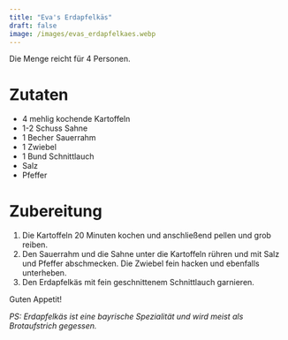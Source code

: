 ```yaml
---
title: "Eva's Erdapfelkäs"
draft: false
image: /images/evas_erdapfelkaes.webp
---
```


Die Menge reicht für 4 Personen.

# Zutaten
- 4 mehlig kochende Kartoffeln
- 1-2 Schuss Sahne
- 1 Becher Sauerrahm
- 1 Zwiebel
- 1 Bund Schnittlauch
- Salz
- Pfeffer

# Zubereitung
1. Die Kartoffeln 20 Minuten kochen und anschließend pellen und grob reiben.
2. Den Sauerrahm und die Sahne unter die Kartoffeln rühren und mit Salz und Pfeffer abschmecken. Die Zwiebel fein hacken und ebenfalls unterheben.
3. Den Erdapfelkäs mit fein geschnittenem Schnittlauch garnieren.

Guten Appetit!

*PS: Erdapfelkäs ist eine bayrische Spezialität und wird meist als Brotaufstrich gegessen.*
